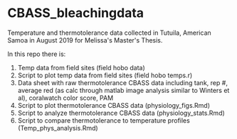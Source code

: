 # CBASS_bleachingdata

Temperature and thermotolerance data collected in Tutuila, American Samoa in August 2019 for Melissa's Master's Thesis. 

In this repo there is:

1. Temp data from field sites (field hobo data)
2. Script to plot temp data from field sites (field hobo temps.r)
3. Data sheet with raw thermotolerance CBASS data including tank, rep #, average red (as calc through matlab image analysis similar to Winters et al), coralwatch color score, PAM  
4. Script to plot thermotolerance CBASS data (physiology_figs.Rmd)
5. Script to analyze thermotolerance CBASS data (physiology_stats.Rmd)
6. Script to compare thermotolerance to temperature profiles (Temp_phys_analysis.Rmd)
